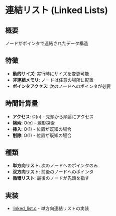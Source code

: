# 連結リスト (Linked Lists)

## 概要
ノードがポインタで連結されたデータ構造

## 特徴
- **動的サイズ**: 実行時にサイズを変更可能
- **非連続メモリ**: ノードは任意の場所に配置
- **ポインタアクセス**: 次のノードへのポインタが必要

## 時間計算量
- **アクセス**: O(n) - 先頭から順番にアクセス
- **検索**: O(n) - 線形探索
- **挿入**: O(1) - 位置が既知の場合
- **削除**: O(1) - 位置が既知の場合

## 種類
- **単方向リスト**: 次のノードへのポインタのみ
- **双方向リスト**: 前後のノードへのポインタ
- **循環リスト**: 最後のノードが先頭を指す

## 実装
- [linked_list.c](linked_list.c) - 単方向連結リストの実装
